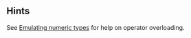 ## Hints

See [Emulating numeric types](https://docs.python.org/2/reference/datamodel.html#emulating-numeric-types) for help on operator overloading.
